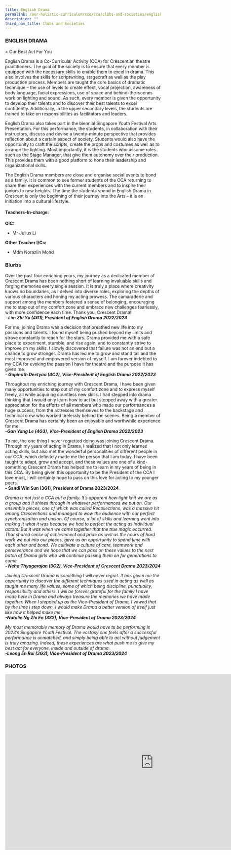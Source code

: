 ```yaml
---
title: English Drama
permalink: /our-holistic-curriculum/cce/cca/clubs-and-societies/english-drama/
description: ""
third_nav_title: Clubs and Societies
---
```

### **ENGLISH DRAMA** ###


&gt; Our Best Act For You

English Drama is a Co-Curricular Activity (CCA) for Crescentian theatre practitioners. The goal of the society is to ensure that every member is equipped with the necessary skills to enable them to excel in drama. This also involves the skills for scriptwriting, stagecraft as well as the play production process. Members are taught the core basics of dramatic technique – the use of levels to create effect, vocal projection, awareness of body language, facial expressions, use of space and behind-the-scenes work on lighting and sound. As such, every member is given the opportunity to develop their talents and to discover their best talents to excel confidently. Additionally, in the upper secondary levels, the students are trained to take on responsibilities as facilitators and leaders.

English Drama also takes part in the biennial Singapore Youth Festival Arts Presentation. For this performance, the students, in collaboration with their instructors, discuss and devise a twenty-minute perspective that provides reflection about a certain aspect of society. Students would also have the opportunity to craft the scripts, create the props and costumes as well as to arrange the lighting. Most importantly, it is the students who assume roles such as the Stage Manager, that give them autonomy over their production. This provides them with a good platform to hone their leadership and organizational skills.

The English Drama members are close and organise social events to bond as a family. It is common to see former students of the CCA returning to share their experiences with the current members and to inspire their juniors to new heights. The time the students spend in English Drama in Crescent is only the beginning of their journey into the Arts – it is an initiation into a cultural lifestyle.

#### **Teachers-In-charge:** ####
**OIC:** 
* Mr Julius Li

**Other Teacher I/Cs:**  
*  Mdm Norazlin Mohd


### **Blurbs** ###

Over the past four enriching years, my journey as a dedicated member of Crescent Drama has been nothing short of learning invaluable skills and forging memories every single session. It is truly a place where creativity knows no boundaries, as I delved into diverse roles, exploring the depths of various characters and honing my acting prowess. The camaraderie and support among the members fostered a sense of belonging, encouraging me to step out of my comfort zone and embrace new challenges fearlessly, with more confidence each time. Thank you, Crescent Drama! <br>
**- _Lim Zhi Yu (4G1), President of English Drama 2022/2023_**

For me, joining Drama was a decision that breathed new life into my passions and talents. I found myself being pushed beyond my limits and strove constantly to reach for the stars. Drama provided me with a safe place to experiment, stumble, and rise again, and to constantly strive to improve on my skills. I slowly discovered that failure was not an end but a chance to grow stronger. Drama has led me to grow and stand tall and the most improved and empowered version of myself. I am forever indebted to my CCA for evoking the passion I have for theatre and the purpose it has given me. <br>
**- _Gopinath Deetyaa (4C2), Vice-President of English Drama 2022/2023_**

Throughout my enriching journey with Crescent Drama, I have been given many opportunities to step out of my comfort zone and to express myself freely, all while acquiring countless new skills. I had stepped into drama thinking that I would only learn how to act but stepped away with a greater appreciation for the efforts of all members who made our performances a huge success, from the actresses themselves to the backstage and technical crew who worked tirelessly behind the scenes. Being a member of Crescent Drama has certainly been an enjoyable and worthwhile experience for me! <br>
**-_Gan Yang Le (4G3), Vice-President of English Drama 2022/2023_**

To me, the one thing I never regretted doing was joining Crescent Drama. Through my years of acting in Drama, I realized that I not only learned acting skills, but also met the wonderful personalities of different people in our CCA, which definitely made me the person that I am today. I have been taught to adapt, grow and accept, and these values are one of a kind- something Crescent Drama has helped me to learn in my years of being in this CCA. By being given this opportunity to be the President of the CCA I love most, I will certainly hope to pass on this love for acting to my younger peers. <br>
**- Sandi Win Sun (3G1), President of Drama 2023/2024**_

_Drama is not just a CCA but a family. It’s apparent how tight knit we are as a group and it shines through in whatever performances we put on. Our ensemble pieces, one of which was called Recollections, was a massive hit among Crescentians and managed to wow the audience with our perfect synchronisation and unison. Of course, a lot of skills and learning went into making it what it was because we had to perfect the acting as individual actors. But it was when we came together that the true magic occurred. That shared sense of achievement and pride as well as the hours of hard work we put into our pieces, gave us an opportunity to spend time with each other and bond. We cultivate a culture of care, teamwork and perseverance and we hope that we can pass on these values to the next batch of Drama girls who will continue passing them on for generations to come. <br>
**- Neha Thyagarajan (3C2), Vice-President of Crescent Drama 2023/2024**_

_Joining Crescent Drama is something I will never regret. It has given me the opportunity to discover the different techniques used in acting as well as taught me many life values, some of which being discipline, punctuality, responsibility and others. I will be forever grateful for the family I have made here in Drama and always treasure the memories we have made together. When I stepped up as the Vice-President of Drama, I vowed that by the time I step down, I would make Drama a better version of itself just like how it helped make me. <br>
**-Natalie Ng Zhi En (3S2), Vice-President of Drama 2023/2024**_

_My most memorable memory of Drama would have to be performing in 2023’s Singapore Youth Festival. The ecstasy one feels after a successful performance is unmatched, and simply being able to act without judgement is truly amazing. Indeed, these experiences are what push me to give my best act for everyone, inside and outside of drama. <br> 
**-Leong En Rui (3G2), Vice-President of Drama 2023/2024**_



### **PHOTOS** ###
<iframe src="https://docs.google.com/presentation/d/e/2PACX-1vQZ_jbQO2rvzJ-diakVyEBuoWRRNlMgKfEAiYjq1F5Z6b_CMQfUsvKyelp8OdaZydckcY-cu97IWmuu/embed?start=true&amp;loop=true&amp;delayms=3000" frameborder="0" width="960" height="569" allowfullscreen="true"></iframe>